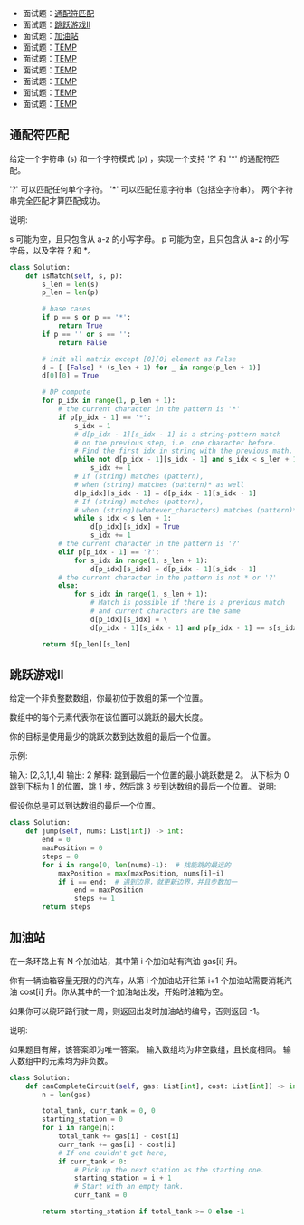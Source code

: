 


   * 面试题：[通配符匹配](#通配符匹配)
   * 面试题：[跳跃游戏II](#跳跃游戏II)
   * 面试题：[加油站](#加油站)
   * 面试题：[TEMP](#TEMP)
   * 面试题：[TEMP](#TEMP)
   * 面试题：[TEMP](#TEMP)
   * 面试题：[TEMP](#TEMP)
   * 面试题：[TEMP](#TEMP)
   * 面试题：[TEMP](#TEMP)

## 通配符匹配

给定一个字符串 (s) 和一个字符模式 (p) ，实现一个支持 '?' 和 '\*' 的通配符匹配。

'?' 可以匹配任何单个字符。
'\*' 可以匹配任意字符串（包括空字符串）。
两个字符串完全匹配才算匹配成功。

说明:

s 可能为空，且只包含从 a-z 的小写字母。
p 可能为空，且只包含从 a-z 的小写字母，以及字符 ? 和 \*。

```python
class Solution:
    def isMatch(self, s, p):
        s_len = len(s)
        p_len = len(p)

        # base cases
        if p == s or p == '*':
            return True
        if p == '' or s == '':
            return False

        # init all matrix except [0][0] element as False
        d = [ [False] * (s_len + 1) for _ in range(p_len + 1)]
        d[0][0] = True

        # DP compute
        for p_idx in range(1, p_len + 1):
            # the current character in the pattern is '*'
            if p[p_idx - 1] == '*':
                s_idx = 1
                # d[p_idx - 1][s_idx - 1] is a string-pattern match
                # on the previous step, i.e. one character before.
                # Find the first idx in string with the previous math.
                while not d[p_idx - 1][s_idx - 1] and s_idx < s_len + 1:
                    s_idx += 1
                # If (string) matches (pattern),
                # when (string) matches (pattern)* as well
                d[p_idx][s_idx - 1] = d[p_idx - 1][s_idx - 1]
                # If (string) matches (pattern),
                # when (string)(whatever_characters) matches (pattern)* as well
                while s_idx < s_len + 1:
                    d[p_idx][s_idx] = True
                    s_idx += 1
            # the current character in the pattern is '?'
            elif p[p_idx - 1] == '?':
                for s_idx in range(1, s_len + 1):
                    d[p_idx][s_idx] = d[p_idx - 1][s_idx - 1]
            # the current character in the pattern is not * or '?'
            else:
                for s_idx in range(1, s_len + 1):
                    # Match is possible if there is a previous match
                    # and current characters are the same
                    d[p_idx][s_idx] = \
                    d[p_idx - 1][s_idx - 1] and p[p_idx - 1] == s[s_idx - 1]  

        return d[p_len][s_len]
```

## 跳跃游戏II

给定一个非负整数数组，你最初位于数组的第一个位置。

数组中的每个元素代表你在该位置可以跳跃的最大长度。

你的目标是使用最少的跳跃次数到达数组的最后一个位置。

示例:

输入: [2,3,1,1,4]
输出: 2
解释: 跳到最后一个位置的最小跳跃数是 2。
     从下标为 0 跳到下标为 1 的位置，跳 1 步，然后跳 3 步到达数组的最后一个位置。
说明:

假设你总是可以到达数组的最后一个位置。

```python
class Solution:
    def jump(self, nums: List[int]) -> int:
        end = 0
        maxPosition = 0
        steps = 0
        for i in range(0, len(nums)-1):  # 找能跳的最远的
            maxPosition = max(maxPosition, nums[i]+i)
            if i == end:  # 遇到边界，就更新边界，并且步数加一
                end = maxPosition
                steps += 1
        return steps
```

## 加油站

在一条环路上有 N 个加油站，其中第 i 个加油站有汽油 gas[i] 升。

你有一辆油箱容量无限的的汽车，从第 i 个加油站开往第 i+1 个加油站需要消耗汽油 cost[i] 升。你从其中的一个加油站出发，开始时油箱为空。

如果你可以绕环路行驶一周，则返回出发时加油站的编号，否则返回 -1。

说明:

如果题目有解，该答案即为唯一答案。
输入数组均为非空数组，且长度相同。
输入数组中的元素均为非负数。

```python
class Solution:
    def canCompleteCircuit(self, gas: List[int], cost: List[int]) -> int:
        n = len(gas)

        total_tank, curr_tank = 0, 0
        starting_station = 0
        for i in range(n):
            total_tank += gas[i] - cost[i]
            curr_tank += gas[i] - cost[i]
            # If one couldn't get here,
            if curr_tank < 0:
                # Pick up the next station as the starting one.
                starting_station = i + 1
                # Start with an empty tank.
                curr_tank = 0

        return starting_station if total_tank >= 0 else -1
```
